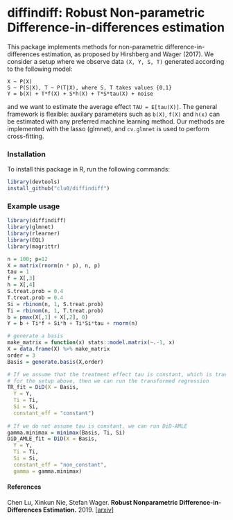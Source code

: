 # diffindiff: Robust Non-parametric Difference-in-differences estimation

This package implements methods for non-parametric difference-in-differences estimation, as proposed by Hirshberg and Wager (2017). We consider a
setup where we observe data `(X, Y, S, T)` generated according
to the following model:
```
X ~ P(X)
S ~ P(S|X), T ~ P(T|X), where S, T takes values {0,1}
Y = b(X) + T*f(X) + S*h(X) + T*S*tau(X) + noise
```
and we want to estimate the average effect `TAU = E[tau(X)]`. The general framework is flexible: auxilary parameters such as `b(X)`, `f(X)` and `h(x)` can be estimated with any preferred machine learning method. Our methods are implemented with the lasso (glmnet), and `cv.glmnet` is used to perform cross-fitting.

### Installation

To install this package in R, run the following commands:
```R
library(devtools) 
install_github("clu0/diffindiff")
```
### Example usage

```R
library(diffindiff)
library(glmnet)
library(rlearner)
library(EQL)
library(magrittr)

n = 100; p=12
X = matrix(rnorm(n * p), n, p)
tau = 1
f = X[,3]
h = X[,4]
S.treat.prob = 0.4
T.treat.prob = 0.4
Si = rbinom(n, 1, S.treat.prob)
Ti = rbinom(n, 1, T.treat.prob)
b = pmax(X[,1] + X[,2], 0)
Y = b + Ti*f + Si*h + Ti*Si*tau + rnorm(n)

# generate a basis
make_matrix = function(x) stats::model.matrix(~.-1, x)
X = data.frame(X) %>% make_matrix
order = 3
Basis = generate.basis(X,order)

# If we assume that the treatment effect tau is constant, which is true
# for the setup above, then we can run the transformed regression
TR_fit = DiD(X = Basis,
  Y = Y,
  Ti = Ti,
  Si = Si,
  constant_eff = "constant")
  
# If we do not assume tau is constant, we can run DiD-AMLE
gamma.minimax = minimax(Basis, Ti, Si)
DiD_AMLE_fit = DiD(X = Basis,
  Y = Y,
  Ti = Ti,
  Si = Si,
  constant_eff = "non_constant",
  gamma = gamma.minimax)

```

#### References
Chen Lu, Xinkun Nie, Stefan Wager.
<b>Robust Nonparametric Difference-in-Differences
Estimation.</b>
2019.
[<a href="https://arxiv.org/pdf/1905.11622.pdf">arxiv</a>]
